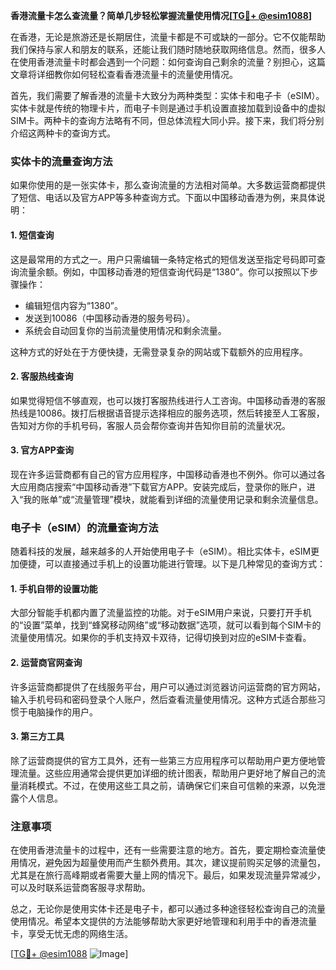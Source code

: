 **香港流量卡怎么查流量？简单几步轻松掌握流量使用情况[[TG💪+ @esim1088](https://t.me/s/esim1088)]**

在香港，无论是旅游还是长期居住，流量卡都是不可或缺的一部分。它不仅能帮助我们保持与家人和朋友的联系，还能让我们随时随地获取网络信息。然而，很多人在使用香港流量卡时都会遇到一个问题：如何查询自己剩余的流量？别担心，这篇文章将详细教你如何轻松查看香港流量卡的流量使用情况。

首先，我们需要了解香港的流量卡大致分为两种类型：实体卡和电子卡（eSIM）。实体卡就是传统的物理卡片，而电子卡则是通过手机设置直接加载到设备中的虚拟SIM卡。两种卡的查询方法略有不同，但总体流程大同小异。接下来，我们将分别介绍这两种卡的查询方式。

### 实体卡的流量查询方法

如果你使用的是一张实体卡，那么查询流量的方法相对简单。大多数运营商都提供了短信、电话以及官方APP等多种查询方式。下面以中国移动香港为例，来具体说明：

#### 1. 短信查询
这是最常用的方式之一。用户只需编辑一条特定格式的短信发送至指定号码即可查询流量余额。例如，中国移动香港的短信查询代码是“1380”。你可以按照以下步骤操作：
- 编辑短信内容为“1380”。
- 发送到10086（中国移动香港的服务号码）。
- 系统会自动回复你的当前流量使用情况和剩余流量。

这种方式的好处在于方便快捷，无需登录复杂的网站或下载额外的应用程序。

#### 2. 客服热线查询
如果觉得短信不够直观，也可以拨打客服热线进行人工咨询。中国移动香港的客服热线是10086。拨打后根据语音提示选择相应的服务选项，然后转接至人工客服，告知对方你的手机号码，客服人员会帮你查询并告知你目前的流量状况。

#### 3. 官方APP查询
现在许多运营商都有自己的官方应用程序，中国移动香港也不例外。你可以通过各大应用商店搜索“中国移动香港”下载官方APP。安装完成后，登录你的账户，进入“我的账单”或“流量管理”模块，就能看到详细的流量使用记录和剩余流量信息。

### 电子卡（eSIM）的流量查询方法

随着科技的发展，越来越多的人开始使用电子卡（eSIM）。相比实体卡，eSIM更加便捷，可以直接通过手机上的设置功能进行管理。以下是几种常见的查询方式：

#### 1. 手机自带的设置功能
大部分智能手机都内置了流量监控的功能。对于eSIM用户来说，只要打开手机的“设置”菜单，找到“蜂窝移动网络”或“移动数据”选项，就可以看到每个SIM卡的流量使用情况。如果你的手机支持双卡双待，记得切换到对应的eSIM卡查看。

#### 2. 运营商官网查询
许多运营商都提供了在线服务平台，用户可以通过浏览器访问运营商的官方网站，输入手机号码和密码登录个人账户，然后查看流量使用情况。这种方式适合那些习惯于电脑操作的用户。

#### 3. 第三方工具
除了运营商提供的官方工具外，还有一些第三方应用程序可以帮助用户更方便地管理流量。这些应用通常会提供更加详细的统计图表，帮助用户更好地了解自己的流量消耗模式。不过，在使用这些工具之前，请确保它们来自可信赖的来源，以免泄露个人信息。

### 注意事项

在使用香港流量卡的过程中，还有一些需要注意的地方。首先，要定期检查流量使用情况，避免因为超量使用而产生额外费用。其次，建议提前购买足够的流量包，尤其是在旅行高峰期或者需要大量上网的情况下。最后，如果发现流量异常减少，可以及时联系运营商客服寻求帮助。

总之，无论你是使用实体卡还是电子卡，都可以通过多种途径轻松查询自己的流量使用情况。希望本文提供的方法能够帮助大家更好地管理和利用手中的香港流量卡，享受无忧无虑的网络生活。

[[TG💪+ @esim1088](https://t.me/s/esim1088) ![Image](https://i.postimg.cc/4NQfJmqS/Snipaste-2025-05-13-00-14-12.png)]